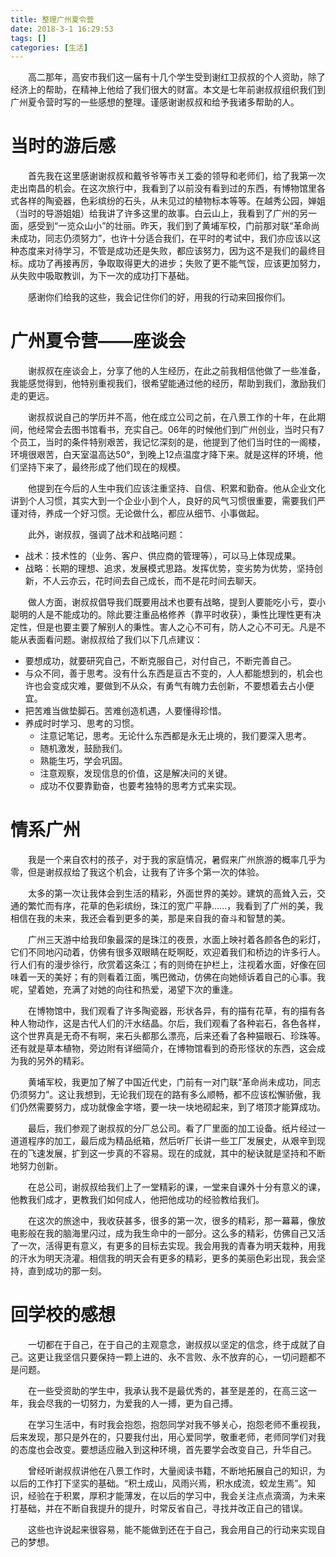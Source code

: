 ```yaml
---
title: 整理广州夏令营
date: 2018-3-1 16:29:53
tags: []
categories: [生活]
---
```


　　高二那年，高安市我们这一届有十几个学生受到谢红卫叔叔的个人资助，除了经济上的帮助，在精神上他给了我们很大的财富。本文是七年前谢叔叔组织我们到广州夏令营时写的一些感想的整理。谨感谢谢叔叔和给予我诸多帮助的人。

# 当时的游后感

　　首先我在这里感谢谢叔叔和戴爷爷等市关工委的领导和老师们，给了我第一次走出南昌的机会。在这次旅行中，我看到了以前没有看到过的东西，有博物馆里各式各样的陶瓷器，色彩缤纷的石头，从未见过的植物标本等等。在越秀公园，婵姐（当时的导游姐姐）给我讲了许多这里的故事。白云山上，我看到了广州的另一面，感受到“一览众山小”的壮丽。昨天，我们到了黄埔军校，门前那对联“革命尚未成功，同志仍须努力”，也许十分适合我们，在平时的考试中，我们亦应该以这种态度来对待学习，不管是成功还是失败，都应该努力，因为这不是我们的最终目标。成功了再接再厉，争取取得更大的进步；失败了更不能气馁，应该更加努力，从失败中吸取教训，为下一次的成功打下基础。

　　感谢你们给我的这些，我会记住你们的好，用我的行动来回报你们。

# 广州夏令营——座谈会

　　谢叔叔在座谈会上，分享了他的人生经历，在此之前我相信他做了一些准备，我能感觉得到，他特别重视我们，很希望能通过他的经历，帮助到我们，激励我们走的更远。

　　谢叔叔说自己的学历并不高，他在成立公司之前，在八景工作的十年，在此期间，他经常会去图书馆看书，充实自己。06年的时候他们到广州创业，当时只有7个员工，当时的条件特别艰苦，我记忆深刻的是，他提到了他们当时住的一阁楼，环境很艰苦，白天室温高达50°，到晚上12点温度才降下来。就是这样的环境，他们坚持下来了，最终形成了他们现在的规模。

　　他提到在今后的人生中我们应该注重坚持、自信、积累和勤奋。他从企业文化讲到个人习惯，其实大到一个企业小到个人，良好的风气习惯很重要，需要我们严谨对待，养成一个好习惯。无论做什么，都应从细节、小事做起。

　　此外，谢叔叔，强调了战术和战略问题：

- 战术：技术性的（业务、客户、供应商的管理等），可以马上体现成果。
- 战略：长期的理想、追求，发展模式思路。发挥优势，变劣势为优势，坚持创新，不人云亦云，花时间去自己成长，而不是花时间去聊天。

　　做人方面，谢叔叔倡导我们既要用战术也要有战略，提到人要能吃小亏，耍小聪明的人是不能成功的。除此要注重品格修养（靠平时收获），秉性比理性更有决定性，但是也要主要了解别人的秉性。害人之心不可有，防人之心不可无。凡是不能从表面看问题。谢叔叔给了我们以下几点建议：

- 要想成功，就要研究自己，不断克服自己，对付自己，不断完善自己。
- 与众不同，善于思考。没有什么东西是亘古不变的，人人都能想到的，机会也许也会变成灾难，要做到不从众，有勇气有魄力去创新，不要想着去占小便宜。
- 把苦难当做垫脚石。苦难创造机遇，人要懂得珍惜。
- 养成时时学习、思考的习惯。
	- 注意记笔记，思考。无论什么东西都是永无止境的，我们要深入思考。
	- 随机激发，鼓励我们。
	- 熟能生巧，学会巩固。
	- 注意观察，发现信息的价值，这是解决问的关键。
	- 成功不仅要靠勤奋，也要考独特的思考方式来实现。


# 情系广州

　　我是一个来自农村的孩子，对于我的家庭情况，暑假来广州旅游的概率几乎为零，但是谢叔叔给了我这个机会，让我有了许多个第一次的体验。

　　太多的第一次让我体会到生活的精彩，外面世界的美妙。建筑的高耸入云，交通的繁忙而有序，花草的色彩缤纷，珠江的宽广平静......，我看到了广州的美，我相信在我的未来，我还会看到更多的美，那是来自我的奋斗和智慧的美。

　　广州三天游中给我印象最深的是珠江的夜景，水面上映衬着各颜各色的彩灯，它们不同地闪动着，仿佛有很多双眼睛在眨啊眨，欢迎着我们和桥边的许多行人。行人们有的漫步徐行，欣赏着这条江；有的则倚在护栏上，注视着水面，好像在回味着一天的美好；有的则看着江面，嘴巴微动，仿佛在向她倾诉着自己的心事。我呢，望着她，充满了对她的向往和热爱，渴望下次的重逢。

　　在博物馆中，我们观看了许多陶瓷器，形状各异，有的描有花草，有的描有各种人物动作，这是古代人们的汗水结晶。尔后，我们观看了各种岩石，各色各样，这个世界真是无奇不有啊，来石头都那么漂亮，后来还看了各种猫眼石、珍珠等。还有就是草本植物，旁边附有详细简介，在博物馆看到的奇形怪状的东西，这会成为我的另外的精彩。

　　黄埔军校，我更加了解了中国近代史，门前有一对门联“革命尚未成功，同志仍须努力”。这让我想到，无论我们现在的路有多么顺畅，都不应该松懈骄傲，我们仍然需要努力，成功就像金字塔，要一块一块地砌起来，到了塔顶才能算成功。

　　最后，我们参观了谢叔叔的分厂总公司。看了厂里面的加工设备。纸片经过一道道程序的加工，最后成为精品纸箱，然后听厂长讲一些工厂发展史，从艰辛到现在的飞速发展，扩到这一步真的不容易。现在的成就，其中的秘诀就是坚持和不断地努力创新。

　　在总公司，谢叔叔给我们上了一堂精彩的课，一堂来自课外十分有意义的课，他教我们成才，更教我们如何成人，他把他成功的经验教给我们。

　　在这次的旅途中，我收获甚多，很多的第一次，很多的精彩，那一幕幕，像放电影般在我的脑海里闪过，成为我生命中的一部分。这么多的精彩，仿佛自己又活了一次，活得更有意义，有更多的目标去实现。我会用我的青春为明天栽种，用我的汗水为明天浇灌。相信我的明天会有更多的精彩，更多的美丽色彩出现，我会坚持，直到成功的那一刻。

# 回学校的感想

　　一切都在于自己，在于自己的主观意念，谢叔叔以坚定的信念，终于成就了自己。这更让我坚信只要保持一颗上进的、永不言败、永不放弃的心，一切问题都不是问题。

　　在一些受资助的学生中，我承认我不是最优秀的，甚至是差的，在高三这一年，我会尽我的一切努力，为爱我的人一搏，更为自己搏。

　　在学习生活中，有时我会抱怨，抱怨同学对我不够关心，抱怨老师不重视我，后来发现，那只是外在的，只要我付出，用心爱同学，敬重老师，老师同学们对我的态度也会改变。要想适应融入到这种环境，首先要学会改变自己，升华自己。

　　曾经听谢叔叔讲他在八景工作时，大量阅读书籍，不断地拓展自己的知识，为以后的工作打下坚实的基础。“积土成山，风雨兴焉，积水成流，蛟龙生焉”。知识，经验在于积累，厚积才能薄发，在以后的学习中，我会关注点点滴滴，为未来打基础，并在不断自我提升的提升，时常反省自己，寻找并改正自己的错误。

　　这些也许说起来很容易，能不能做到还在于自己，我会用自己的行动来实现自己的梦想。